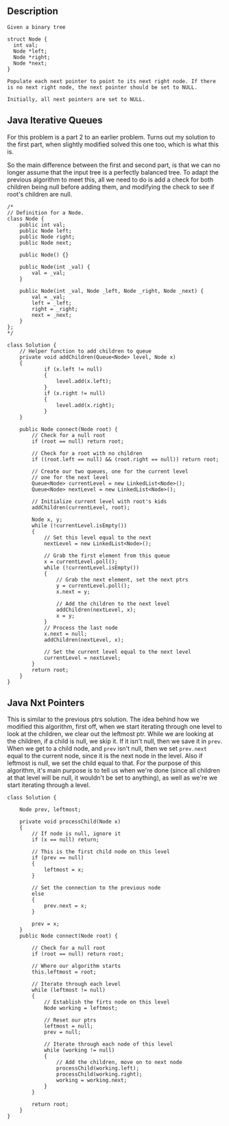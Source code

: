 ## Description

```
Given a binary tree

struct Node {
  int val;
  Node *left;
  Node *right;
  Node *next;
}

Populate each next pointer to point to its next right node. If there is no next right node, the next pointer should be set to NULL.

Initially, all next pointers are set to NULL.
```

## Java Iterative Queues

For this problem is a part 2 to an earlier problem. Turns out my solution to the first part, when slightly modified solved this one too, which is what this is.

So the main difference between the first and second part, is that we can no longer assume that the input tree is a perfectly balanced tree. To adapt the previous algorithm to meet this, all we need to do is add a check for both children being null before adding them, and modifying the check to see if root's children are null.



```
/*
// Definition for a Node.
class Node {
    public int val;
    public Node left;
    public Node right;
    public Node next;

    public Node() {}
    
    public Node(int _val) {
        val = _val;
    }

    public Node(int _val, Node _left, Node _right, Node _next) {
        val = _val;
        left = _left;
        right = _right;
        next = _next;
    }
};
*/

class Solution {
    // Helper function to add children to queue
    private void addChildren(Queue<Node> level, Node x)
    {
            if (x.left != null)
            {
                level.add(x.left);
            }        
            if (x.right != null)
            {
                level.add(x.right);
            }
    }
    
    public Node connect(Node root) {
        // Check for a null root
        if (root == null) return root;
        
        // Check for a root with no children
        if ((root.left == null) && (root.right == null)) return root;
        
        // Create our two queues, one for the current level
        // one for the next level
        Queue<Node> currentLevel = new LinkedList<Node>();
        Queue<Node> nextLevel = new LinkedList<Node>();  
        
        // Initialize current level with root's kids
        addChildren(currentLevel, root);
          
        Node x, y;
        while (!currentLevel.isEmpty())
        {
            // Set this level equal to the next
            nextLevel = new LinkedList<Node>();

            // Grab the first element from this queue
            x = currentLevel.poll();
            while (!currentLevel.isEmpty())
            {
                // Grab the next element, set the next ptrs
                y = currentLevel.poll();
                x.next = y;
                
                // Add the children to the next level
                addChildren(nextLevel, x);
                x = y;
            }
            // Process the last node
            x.next = null;
            addChildren(nextLevel, x);
            
            // Set the current level equal to the next level
            currentLevel = nextLevel;
        }
        return root;
    }
}
```

## Java Nxt Pointers

This is similar to the previous ptrs solution. The idea behind how we modified this algorithm, first off, when we start iterating through one level to look at the children, we clear out the leftmost ptr. While we are looking at the children, if a child is null, we skip it. If it isn't null, then we save it in `prev`. When we get to a child node, and `prev` isn't null, then we set `prev.next` equal to the current node, since it is the next node in the level. Also if leftmost is null, we set the child equal to that. For the purpose of this algorithm, it's main purpose is to tell us when we're done (since all children at that level will be null, it wouldn't be set to anything), as well as we're we start iterating through a level.

```
class Solution {
    
    Node prev, leftmost;
    
    private void processChild(Node x)
    {
        // If node is null, ignore it
        if (x == null) return;
        
        // This is the first child node on this level
        if (prev == null)
        {
            leftmost = x;
        }
        
        // Set the connection to the previous node
        else
        {
            prev.next = x;
        }
        
        prev = x;
    }
    public Node connect(Node root) {
        
        // Check for a null root
        if (root == null) return root;

        // Where our algorithm starts
        this.leftmost = root;
        
        // Iterate through each level
        while (leftmost != null)
        {
            // Establish the firts node on this level
            Node working = leftmost;
            
            // Reset our ptrs
            leftmost = null;
            prev = null;
            
            // Iterate through each node of this level
            while (working != null)
            {
                // Add the children, move on to next node
                processChild(working.left);
                processChild(working.right);
                working = working.next;
            }
        }
        
        return root;
    }
}
```


